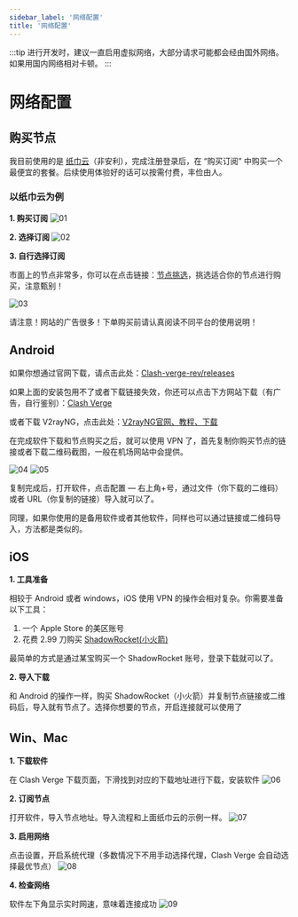 ```yaml
---
sidebar_label: '网络配置'
title: '网络配置' 
---
```


:::tip
进行开发时，建议一直启用虚拟网络，大部分请求可能都会经由国外网络。如果用国内网络相对卡顿。
:::

# 网络配置
## 购买节点

我目前使用的是 [纸巾云](https://www.papercloud.cloud/#/dashboard)（非安利），完成注册登录后，在 “购买订阅” 中购买一个最便宜的套餐。后续使用体验好的话可以按需付费，丰俭由人。

### 以纸巾云为例

**1. 购买订阅**
![01](/img/AI/basic/installation/01.PNG)

**2. 选择订阅**
![02](/img/AI/basic/installation/02.PNG)

**3. 自行选择订阅**

市面上的节点非常多，你可以在点击链接：[节点挑选](https://clashverge.org/node/)，挑选适合你的节点进行购买，注意甄别！  

![03](/img/AI/basic/installation/03.PNG)

请注意！网站的广告很多！下单购买前请认真阅读不同平台的使用说明！

## Android
如果你想通过官网下载，请点击此处：[Clash-verge-rev/releases](https://github.com/clash-verge-rev/clash-verge-rev/releases)

如果上面的安装包用不了或者下载链接失效，你还可以点击下方网站下载（有广告，自行鉴别）：[Clash Verge](https://clashverge.org/clash-verge-download/)

或者下载 V2rayNG，点击此处：[V2rayNG官网、教程、下载](https://v2rayng.xyz/)

在完成软件下载和节点购买之后，就可以使用 VPN 了，首先复制你购买节点的链接或者下载二维码截图，一般在机场网站中会提供。

![04](/img/AI/basic/installation/04.png)
![05](/img/AI/basic/installation/05.png)

复制完成后，打开软件，点击配置 — 右上角+号，通过文件（你下载的二维码）或者 URL（你复制的链接）导入就可以了。

同理，如果你使用的是备用软件或者其他软件，同样也可以通过链接或二维码导入，方法都是类似的。

## iOS
**1. 工具准备**

相较于 Android 或者 windows，iOS 使用 VPN 的操作会相对复杂。你需要准备以下工具：
1. 一个 Apple Store 的美区账号
2. 花费 2.99 刀购买 [ShadowRocket(小火箭)](https://apps.apple.com/us/app/shadowrocket/id932747118)

最简单的方式是通过某宝购买一个 ShadowRocket 账号，登录下载就可以了。

**2. 导入下载**

和 Android 的操作一样，购买 ShadowRocket（小火箭）并复制节点链接或二维码后，导入就有节点了。选择你想要的节点，开启连接就可以使用了

## Win、Mac
**1. 下载软件**

在 Clash Verge 下载页面，下滑找到对应的下载地址进行下载，安装软件
![06](/img/AI/basic/installation/06.png)

**2. 订阅节点**

打开软件，导入节点地址。导入流程和上面纸巾云的示例一样。
![07](/img/AI/basic/installation/07.png)

**3. 启用网络**

点击设置，开启系统代理（多数情况下不用手动选择代理，Clash Verge 会自动选择最优节点）
![08](/img/AI/basic/installation/08.png)

**4. 检查网络**

软件左下角显示实时网速，意味着连接成功
![09](/img/AI/basic/installation/09.png)